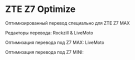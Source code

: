 ZTE Z7 Optimize
================
Оптимизированный перевод специально для ZTE Z7 MAX

Редакторы перевода:
Rockzill & LiveMoto

Оптимизация перевода под Z7 MAX:
LiveMoto

Оптимизация перевода под Z7 MINI:
<None>

